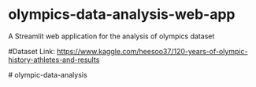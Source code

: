 # olympics-data-analysis-web-app
A Streamlit web application for the analysis of olympics dataset 

#Dataset Link: https://www.kaggle.com/heesoo37/120-years-of-olympic-history-athletes-and-results

#   o l y m p i c - d a t a - a n a l y s i s 
 
 
